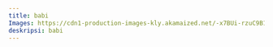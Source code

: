 ```yaml
---
title: babi
Images: https://cdn1-production-images-kly.akamaized.net/-x7BUi-rzuC9B1PS9PRlNwaUINE=/1200x900/smart/filters:quality(75):strip_icc():format(jpeg)/kly-media-production/medias/3514218/original/001683000_1626618064-babi_kecil.JPG
deskripsi: babi
---
```

